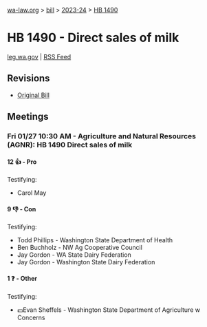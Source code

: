 [wa-law.org](/) > [bill](/bill/) > [2023-24](/bill/2023-24/) > [HB 1490](/bill/2023-24/hb/1490/)

# HB 1490 - Direct sales of milk
[leg.wa.gov](https://app.leg.wa.gov/billsummary?BillNumber=1490&Year=2023&Initiative=false) | [RSS Feed](./rss.xml)

## Revisions
* [Original Bill](1/)

## Meetings
### Fri 01/27 10:30 AM - Agriculture and Natural Resources (AGNR): HB 1490 Direct sales of milk
#### 12 👍 - Pro
Testifying:
* Carol May

#### 9 👎 - Con
Testifying:
* Todd Phillips - Washington State Department of Health
* Ben Buchholz - NW Ag Cooperative Council
* Jay Gordon - WA State Dairy Federation
* Jay Gordon - Washington State Dairy Federation

#### 1 ❓ - Other
Testifying:
* 💵Evan Sheffels - Washington State Department of Agriculture w Concerns
